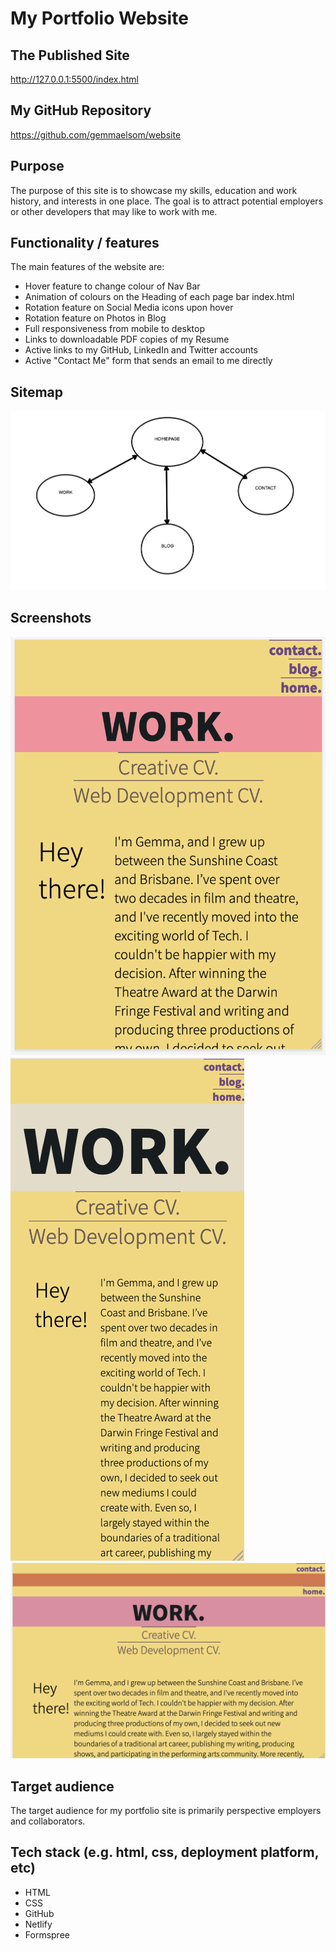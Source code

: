 # My Portfolio Website

## The Published Site
http://127.0.0.1:5500/index.html
## My GitHub Repository
https://github.com/gemmaelsom/website

## Purpose
The purpose of this site is to showcase my skills, education and work history, and interests in one place. The goal is to attract potential employers or other developers that may like to work with me. 

## Functionality / features
The main features of the website are:
- Hover feature to change colour of Nav Bar 
- Animation of colours on the Heading of each page bar index.html
- Rotation feature on Social Media icons upon hover
- Rotation feature on Photos in Blog
- Full responsiveness from mobile to desktop
- Links to downloadable PDF copies of my Resume
- Active links to my GitHub, LinkedIn and Twitter accounts
- Active "Contact Me" form that sends an email to me directly

## Sitemap
![](./images/ScreenShotOfSitemap.png)

## Screenshots
![](./images/ScreenShotOfWorkpageiPad.png)
![](./images/ScreenShotOfWorkpageMobile.png)
![](./images/ScreenShotOfWorkpageDesktop.png)


## Target audience
The target audience for my portfolio site is primarily perspective employers and collaborators. 

## Tech stack (e.g. html, css, deployment platform, etc)
- HTML
- CSS
- GitHub
- Netlify
- Formspree



